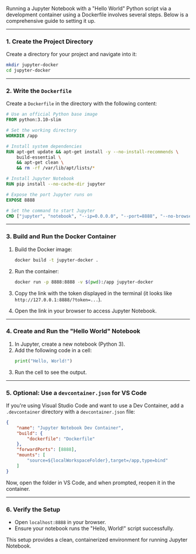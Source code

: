 Running a Jupyter Notebook with a "Hello World" Python script via a development container using a Dockerfile involves several steps. Below is a comprehensive guide to setting it up.

---

### 1. **Create the Project Directory**

Create a directory for your project and navigate into it:

```bash
mkdir jupyter-docker
cd jupyter-docker
```

---

### 2. **Write the `Dockerfile`**

Create a `Dockerfile` in the directory with the following content:

```dockerfile
# Use an official Python base image
FROM python:3.10-slim

# Set the working directory
WORKDIR /app

# Install system dependencies
RUN apt-get update && apt-get install -y --no-install-recommends \
    build-essential \
    && apt-get clean \
    && rm -rf /var/lib/apt/lists/*

# Install Jupyter Notebook
RUN pip install --no-cache-dir jupyter

# Expose the port Jupyter runs on
EXPOSE 8888

# Set the command to start Jupyter
CMD ["jupyter", "notebook", "--ip=0.0.0.0", "--port=8888", "--no-browser", "--allow-root"]
```

---

### 3. **Build and Run the Docker Container**

1. Build the Docker image:
   ```bash
   docker build -t jupyter-docker .
   ```

2. Run the container:
   ```bash
   docker run -p 8888:8888 -v $(pwd):/app jupyter-docker
   ```

3. Copy the link with the token displayed in the terminal (it looks like `http://127.0.0.1:8888/?token=...`).

4. Open the link in your browser to access Jupyter Notebook.

---

### 4. **Create and Run the "Hello World" Notebook**

1. In Jupyter, create a new notebook (Python 3).
2. Add the following code in a cell:
   ```python
   print("Hello, World!")
   ```
3. Run the cell to see the output.

---

### 5. **Optional: Use a `devcontainer.json` for VS Code**

If you're using Visual Studio Code and want to use a Dev Container, add a `.devcontainer` directory with a `devcontainer.json` file:

```json
{
    "name": "Jupyter Notebook Dev Container",
    "build": {
        "dockerfile": "Dockerfile"
    },
    "forwardPorts": [8888],
    "mounts": [
        "source=${localWorkspaceFolder},target=/app,type=bind"
    ]
}
```

Now, open the folder in VS Code, and when prompted, reopen it in the container.

---

### 6. **Verify the Setup**

- Open `localhost:8888` in your browser.
- Ensure your notebook runs the "Hello, World!" script successfully.

This setup provides a clean, containerized environment for running Jupyter Notebook.